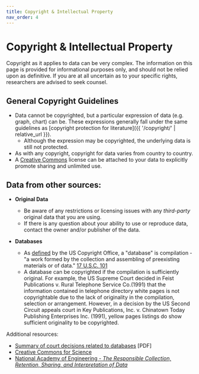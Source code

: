 ```yaml
---
title: Copyright & Intellectual Property
nav_order: 4
---
```


# Copyright & Intellectual Property

Copyright as it applies to data can be very complex. 
The information on this page is provided for informational purposes only, and should not be relied upon as definitive. 
If you are at all uncertain as to your specific rights, researchers are advised to seek counsel.

## General Copyright Guidelines

- Data cannot be copyrighted, but a particular expression of data (e.g. graph, chart) can be. These expressions generally fall under the same guidelines as [copyright protection for literature]({{ '/copyright/' | relative_url }}).
  - Although the expression may be copyrighted, the underlying data is still not protected.
- As with any copyright, copyright for data varies from country to country.
- A [Creative Commons](http://creativecommons.org/) license can be attached to your data to explicitly promote sharing and unlimited use.

## Data from other sources:

- **Original Data**
  - Be aware of any restrictions or licensing issues with any *third-party* original data that you are using.
  - If there is any question about your ability to use or reproduce data, contact the owner and/or publisher of the data.

- **Databases**
  - As [defined](http://www.copyright.gov/docs/regstat092303.html) by the US Copyright Office, a "database" is compilation - "a work formed by the collection and assembling of preexisting materials or of data." [17 U.S.C. 101](https://www.law.cornell.edu/uscode/text/17/101)
  - A database can be copyrighted if the compilation is sufficiently original. For example, the US Supreme Court decided in Feist Publications v. Rural Telephone Service Co.(1991) that the information contained in telephone directory white pages is not copyrightable due to the lack of originality in the compilation, selection or arrangement. However, in a decision by the US Second Circuit appeals court in Key Publications, Inc. v. Chinatown Today Publishing Enterprises Inc. (1991), yellow pages listings do show sufficient originality to be copyrighted.

Additional resources:

- [Summary of court decisions related to databases](http://www.copyright.gov/reports/db4.pdf) \[PDF\]
- [Creative Commons for Science](http://creativecommons.org/science/)
- [National Academy of Engineering - *The Responsible Collection, Retention, Sharing, and Interpretation of Data*](http://www.onlineethics.org/cms/research/modindex/moddata.aspx)
